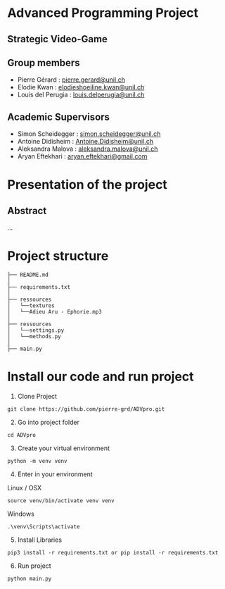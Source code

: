 # Advanced Programming Project
## Strategic Video-Game


## Group members
* Pierre Gérard : pierre.gerard@unil.ch
* Elodie Kwan : elodieshoeiline.kwan@unil.ch
* Louis del Perugia : louis.delperugia@unil.ch

## Academic Supervisors
* Simon Scheidegger : simon.scheidegger@unil.ch
* Antoine Didisheim : Antoine.Didisheim@unil.ch
* Aleksandra Malova : aleksandra.malova@unil.ch
* Aryan Eftekhari : aryan.eftekhari@gmail.com

# Presentation of the project

## Abstract

...

# Project structure

```
├── README.md
│
├── requirements.txt
│
├── ressources
│   └──textures           
│   └──Adieu Aru - Ephorie.mp3
│
├── ressources
│   └──settings.py   
│   └──methods.py  
│
├── main.py

```

# Install our code and run project

1) Clone Project
```
git clone https://github.com/pierre-grd/ADVpro.git
```

2) Go into project folder

```
cd ADVpro
```

3) Create your virtual environment


```
python -m venv venv
```


4) Enter in your environment

Linux / OSX

```
source venv/bin/activate venv venv
```

Windows

```
.\venv\Scripts\activate
```

5) Install Libraries
```
pip3 install -r requirements.txt or pip install -r requirements.txt
```

6) Run project

```
python main.py
```
